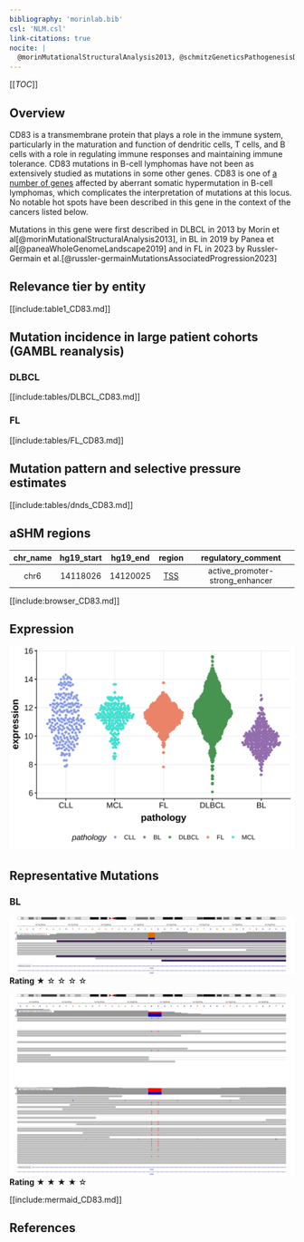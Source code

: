 ```yaml
---
bibliography: 'morinlab.bib'
csl: 'NLM.csl'
link-citations: true
nocite: |
  @morinMutationalStructuralAnalysis2013, @schmitzGeneticsPathogenesisDiffuse2018, @russler-germainMutationsAssociatedProgression2023, @reddyGeneticFunctionalDrivers2017, @dunsCharacterizationDLBCLPMBL2021, @paneaWholeGenomeLandscape2019, 
---
```

[[_TOC_]]

## Overview

CD83 is a transmembrane protein that plays a role in the immune system, particularly in the maturation and function of dendritic cells, T cells, and B cells with a role in regulating immune responses and maintaining immune tolerance. 
CD83 mutations in B-cell lymphomas have not been as extensively studied as mutations in some other genes. CD83 is one of [a number of genes](https://github.com/morinlab/LLMPP/wiki/ashm) affected by aberrant somatic hypermutation in B-cell lymphomas, which complicates the interpretation of mutations at this locus.
No notable hot spots have been described in this gene in the context of the cancers listed below. 

Mutations in this gene were first described in DLBCL in 2013 by Morin et al[@morinMutationalStructuralAnalysis2013], in BL in 2019 by Panea et al[@paneaWholeGenomeLandscape2019] and in FL in 2023 by Russler-Germain et al.[@russler-germainMutationsAssociatedProgression2023]



## Relevance tier by entity

[[include:table1_CD83.md]]

## Mutation incidence in large patient cohorts (GAMBL reanalysis)

### DLBCL
[[include:tables/DLBCL_CD83.md]]

### FL
[[include:tables/FL_CD83.md]]

## Mutation pattern and selective pressure estimates

[[include:tables/dnds_CD83.md]]

## aSHM regions

|chr_name|hg19_start|hg19_end|region                                                                                   |regulatory_comment             |
|:--------:|:----------:|:--------:|:-----------------------------------------------------------------------------------------:|:-------------------------------:|
|chr6    |14118026  |14120025|[TSS](https://genome.ucsc.edu/s/rdmorin/GAMBL%20hg19?position=chr6%3A14118026%2D14120025)|active_promoter-strong_enhancer|



[[include:browser_CD83.md]]

## Expression
![](images/gene_expression/CD83_by_pathology.svg)

## Representative Mutations

### BL

![](primary/Panea_CD83_1.svg)
**Rating**
&starf; &star; &star; &star; &star;

![](primary/Panea_CD83_2.svg)
**Rating**
&starf; &starf; &starf; &starf; &star;


[[include:mermaid_CD83.md]]

## References
<!-- ORIGIN: morinMutationalStructuralAnalysis2013 -->
<!-- BL: paneaWholeGenomeLandscape2019 -->
<!-- FL: russler-germainMutationsAssociatedProgression2023b -->
<!-- BL: paneaWholeGenomeLandscape2019 -->
<!-- DLBCL: morinMutationalStructuralAnalysis2013 -->
<!-- PMBL: dunsCharacterizationDLBCLPMBL2021b -->

